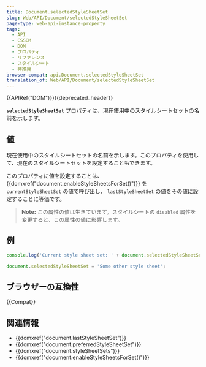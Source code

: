 ```yaml
---
title: Document.selectedStyleSheetSet
slug: Web/API/Document/selectedStyleSheetSet
page-type: web-api-instance-property
tags:
  - API
  - CSSOM
  - DOM
  - プロパティ
  - リファレンス
  - スタイルシート
  - 非推奨
browser-compat: api.Document.selectedStyleSheetSet
translation_of: Web/API/Document/selectedStyleSheetSet
---
```

{{APIRef("DOM")}}{{deprecated_header}}

**`selectedStyleSheetSet`** プロパティは、現在使用中のスタイルシートセットの名前を示します。

## 値

現在使用中のスタイルシートセットの名前を示します。このプロパティを使用して、現在のスタイルシートセットを設定することもできます。

このプロパティに値を設定することは、 {{domxref("document.enableStyleSheetsForSet()")}} を `currentStyleSheetSet` の値で呼び出し、 `lastStyleSheetSet` の値をその値に設定することに等価です。

> **Note:** この属性の値は生きています。スタイルシートの `disabled` 属性を変更すると、この属性の値に影響します。

## 例

```js
console.log('Current style sheet set: ' + document.selectedStyleSheetSet);

document.selectedStyleSheetSet = 'Some other style sheet';
```

## ブラウザーの互換性

{{Compat}}

## 関連情報

- {{domxref("document.lastStyleSheetSet")}}
- {{domxref("document.preferredStyleSheetSet")}}
- {{domxref("document.styleSheetSets")}}
- {{domxref("document.enableStyleSheetsForSet()")}}
